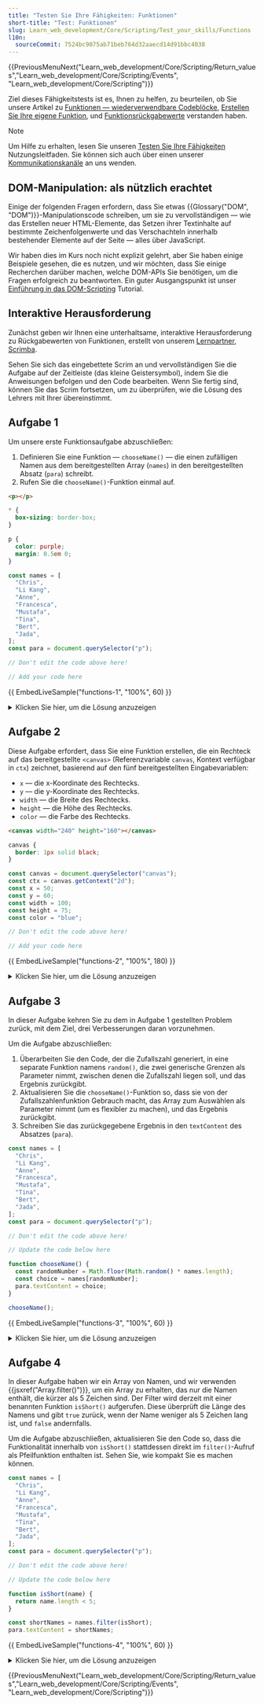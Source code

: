 ```yaml
---
title: "Testen Sie Ihre Fähigkeiten: Funktionen"
short-title: "Test: Funktionen"
slug: Learn_web_development/Core/Scripting/Test_your_skills/Functions
l10n:
  sourceCommit: 7524bc9075ab71beb764d32aaecd14d91bbc4038
---
```


{{PreviousMenuNext("Learn_web_development/Core/Scripting/Return_values","Learn_web_development/Core/Scripting/Events", "Learn_web_development/Core/Scripting")}}

Ziel dieses Fähigkeitstests ist es, Ihnen zu helfen, zu beurteilen, ob Sie unsere Artikel zu [Funktionen — wiederverwendbare Codeblöcke](/de/docs/Learn_web_development/Core/Scripting/Functions), [Erstellen Sie Ihre eigene Funktion](/de/docs/Learn_web_development/Core/Scripting/Build_your_own_function), und [Funktionsrückgabewerte](/de/docs/Learn_web_development/Core/Scripting/Return_values) verstanden haben.

> [!NOTE]
> Um Hilfe zu erhalten, lesen Sie unseren [Testen Sie Ihre Fähigkeiten](/de/docs/Learn_web_development#test_your_skills) Nutzungsleitfaden. Sie können sich auch über einen unserer [Kommunikationskanäle](/de/docs/MDN/Community/Communication_channels) an uns wenden.

## DOM-Manipulation: als nützlich erachtet

Einige der folgenden Fragen erfordern, dass Sie etwas {{Glossary("DOM", "DOM")}}-Manipulationscode schreiben, um sie zu vervollständigen — wie das Erstellen neuer HTML-Elemente, das Setzen ihrer Textinhalte auf bestimmte Zeichenfolgenwerte und das Verschachteln innerhalb bestehender Elemente auf der Seite — alles über JavaScript.

Wir haben dies im Kurs noch nicht explizit gelehrt, aber Sie haben einige Beispiele gesehen, die es nutzen, und wir möchten, dass Sie einige Recherchen darüber machen, welche DOM-APIs Sie benötigen, um die Fragen erfolgreich zu beantworten. Ein guter Ausgangspunkt ist unser [Einführung in das DOM-Scripting](/de/docs/Learn_web_development/Core/Scripting/DOM_scripting) Tutorial.

## Interaktive Herausforderung

Zunächst geben wir Ihnen eine unterhaltsame, interaktive Herausforderung zu Rückgabewerten von Funktionen, erstellt von unserem [Lernpartner](/de/docs/MDN/Writing_guidelines/Learning_content#partner_links_and_embeds), [Scrimba](https://scrimba.com/home).

Sehen Sie sich das eingebettete Scrim an und vervollständigen Sie die Aufgabe auf der Zeitleiste (das kleine Geistersymbol), indem Sie die Anweisungen befolgen und den Code bearbeiten. Wenn Sie fertig sind, können Sie das Scrim fortsetzen, um zu überprüfen, wie die Lösung des Lehrers mit Ihrer übereinstimmt.

<mdn-scrim-inline url="https://scrimba.com/learn-javascript-c0v/~02h" scrimtitle="Rückgabe von Werten in Funktionen" survey="true"></scrim-inline>

## Aufgabe 1

Um unsere erste Funktionsaufgabe abzuschließen:

1. Definieren Sie eine Funktion — `chooseName()` — die einen zufälligen Namen aus dem bereitgestellten Array (`names`) in den bereitgestellten Absatz (`para`) schreibt.
2. Rufen Sie die `chooseName()`-Funktion einmal auf.

<!-- Code shared across examples -->

```html hidden live-sample___functions-1 live-sample___functions-3 live-sample___functions-4
<p></p>
```

```css hidden live-sample___functions-1 live-sample___functions-3 live-sample___functions-4
* {
  box-sizing: border-box;
}

p {
  color: purple;
  margin: 0.5em 0;
}
```

<!-- Example-specific code -->

```js live-sample___functions-1
const names = [
  "Chris",
  "Li Kang",
  "Anne",
  "Francesca",
  "Mustafa",
  "Tina",
  "Bert",
  "Jada",
];
const para = document.querySelector("p");

// Don't edit the code above here!

// Add your code here
```

{{ EmbedLiveSample("functions-1", "100%", 60) }}

<details>
<summary>Klicken Sie hier, um die Lösung anzuzeigen</summary>

Ihr fertiges JavaScript sollte in etwa so aussehen:

```js
// ...
// Don't edit the code above here!

function chooseName() {
  const randomNumber = Math.floor(Math.random() * names.length);
  const choice = names[randomNumber];
  para.textContent = choice;
}

chooseName();
```

</details>

## Aufgabe 2

Diese Aufgabe erfordert, dass Sie eine Funktion erstellen, die ein Rechteck auf das bereitgestellte `<canvas>` (Referenzvariable `canvas`, Kontext verfügbar in `ctx`) zeichnet, basierend auf den fünf bereitgestellten Eingabevariablen:

- `x` — die x-Koordinate des Rechtecks.
- `y` — die y-Koordinate des Rechtecks.
- `width` — die Breite des Rechtecks.
- `height` — die Höhe des Rechtecks.
- `color` — die Farbe des Rechtecks.

```html hidden live-sample___functions-2
<canvas width="240" height="160"></canvas>
```

```css hidden live-sample___functions-2
canvas {
  border: 1px solid black;
}
```

```js live-sample___functions-2
const canvas = document.querySelector("canvas");
const ctx = canvas.getContext("2d");
const x = 50;
const y = 60;
const width = 100;
const height = 75;
const color = "blue";

// Don't edit the code above here!

// Add your code here
```

{{ EmbedLiveSample("functions-2", "100%", 180) }}

<details>
<summary>Klicken Sie hier, um die Lösung anzuzeigen</summary>

Ihr fertiges JavaScript sollte in etwa so aussehen:

```js
// ...
// Don't edit the code above here!

function drawSquare(x, y, width, height, color) {
  ctx.fillStyle = "white";
  ctx.fillRect(0, 0, canvas.width, canvas.height);
  ctx.fillStyle = color;
  ctx.fillRect(x, y, width, height);
}

drawSquare(x, y, width, height, color);
```

</details>

## Aufgabe 3

In dieser Aufgabe kehren Sie zu dem in Aufgabe 1 gestellten Problem zurück, mit dem Ziel, drei Verbesserungen daran vorzunehmen.

Um die Aufgabe abzuschließen:

1. Überarbeiten Sie den Code, der die Zufallszahl generiert, in eine separate Funktion namens `random()`, die zwei generische Grenzen als Parameter nimmt, zwischen denen die Zufallszahl liegen soll, und das Ergebnis zurückgibt.
2. Aktualisieren Sie die `chooseName()`-Funktion so, dass sie von der Zufallszahlenfunktion Gebrauch macht, das Array zum Auswählen als Parameter nimmt (um es flexibler zu machen), und das Ergebnis zurückgibt.
3. Schreiben Sie das zurückgegebene Ergebnis in den `textContent` des Absatzes (`para`).

```js live-sample___functions-3
const names = [
  "Chris",
  "Li Kang",
  "Anne",
  "Francesca",
  "Mustafa",
  "Tina",
  "Bert",
  "Jada",
];
const para = document.querySelector("p");

// Don't edit the code above here!

// Update the code below here

function chooseName() {
  const randomNumber = Math.floor(Math.random() * names.length);
  const choice = names[randomNumber];
  para.textContent = choice;
}

chooseName();
```

{{ EmbedLiveSample("functions-3", "100%", 60) }}

<details>
<summary>Klicken Sie hier, um die Lösung anzuzeigen</summary>

Ihr fertiges JavaScript sollte in etwa so aussehen:

```js
// ...
// Don't edit the code above here!

function random(min, max) {
  const num = Math.floor(Math.random() * (max - min)) + min;
  return num;
}

function chooseItem(array) {
  const choice = array[random(0, array.length)];
  return choice;
}

para.textContent = chooseItem(names);
```

</details>

## Aufgabe 4

In dieser Aufgabe haben wir ein Array von Namen, und wir verwenden {{jsxref("Array.filter()")}}, um ein Array zu erhalten, das nur die Namen enthält, die kürzer als 5 Zeichen sind. Der Filter wird derzeit mit einer benannten Funktion `isShort()` aufgerufen. Diese überprüft die Länge des Namens und gibt `true` zurück, wenn der Name weniger als 5 Zeichen lang ist, und `false` andernfalls.

Um die Aufgabe abzuschließen, aktualisieren Sie den Code so, dass die Funktionalität innerhalb von `isShort()` stattdessen direkt im `filter()`-Aufruf als Pfeilfunktion enthalten ist. Sehen Sie, wie kompakt Sie es machen können.

```js live-sample___functions-4
const names = [
  "Chris",
  "Li Kang",
  "Anne",
  "Francesca",
  "Mustafa",
  "Tina",
  "Bert",
  "Jada",
];
const para = document.querySelector("p");

// Don't edit the code above here!

// Update the code below here

function isShort(name) {
  return name.length < 5;
}

const shortNames = names.filter(isShort);
para.textContent = shortNames;
```

{{ EmbedLiveSample("functions-4", "100%", 60) }}

<details>
<summary>Klicken Sie hier, um die Lösung anzuzeigen</summary>

Ihr fertiges JavaScript sollte in etwa so aussehen:

```js
// ...
// Don't edit the code above here!

// Update the code below here

const shortNames = names.filter((name) => name.length < 5);
para.textContent = shortNames;
```

</details>

{{PreviousMenuNext("Learn_web_development/Core/Scripting/Return_values","Learn_web_development/Core/Scripting/Events", "Learn_web_development/Core/Scripting")}}
